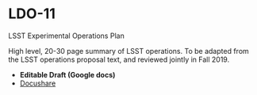 # LDO-11
LSST Experimental Operations Plan

High level, 20-30 page summary of LSST operations. To be adapted from the LSST operations proposal text, and reviewed jointly in Fall 2019. 

* **Editable Draft (Google docs)** 
* [Docushare](https://docushare.lsst.org/docushare/dsweb/Services/LDO-11)
